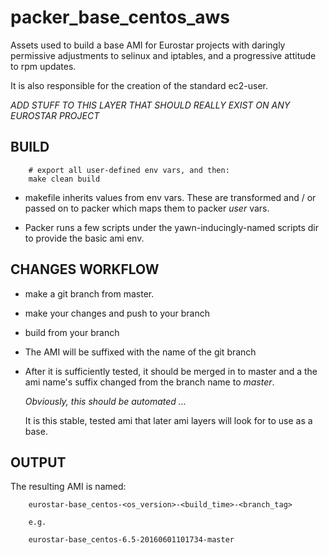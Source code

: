 # packer_base_centos_aws

Assets used to build a base AMI for Eurostar projects with daringly permissive
adjustments to selinux and iptables, and a progressive attitude to rpm updates.

It is also responsible for the creation of the standard ec2-user.

*ADD STUFF TO THIS LAYER THAT SHOULD REALLY EXIST ON ANY EUROSTAR PROJECT*

## BUILD

        # export all user-defined env vars, and then:
        make clean build

* makefile inherits values from env vars. These are transformed and / or
  passed on to packer which maps them to packer _user_ vars.

* Packer runs a few scripts under the yawn-inducingly-named scripts dir to
  provide the basic ami env.

## CHANGES WORKFLOW

* make a git branch from master.

* make your changes and push to your branch

* build from your branch

* The AMI will be suffixed with the name of the git branch

* After it is sufficiently tested, it should be merged in to master and
  a the ami name's suffix changed from the branch name to _master_.

  _Obviously, this should be automated ..._

  It is this stable, tested ami that later ami layers will look for to use
  as a base.


## OUTPUT

The resulting AMI is named:

        eurostar-base_centos-<os_version>-<build_time>-<branch_tag>

        e.g.

        eurostar-base_centos-6.5-20160601101734-master


